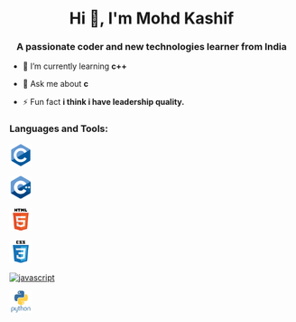 <h1 align="center">Hi 👋, I'm Mohd Kashif</h1>
<h3 align="center">A passionate coder and new technologies learner from India</h3>

- 🌱 I’m currently learning **c++**

- 💬 Ask me about **c**

- ⚡ Fun fact **i think i have leadership quality.**


<h3 align="left">Languages and Tools:
</h3>
<p align="left">

<a href="https://www.cprogramming.com/" target="_blank"> <img src="https://raw.githubusercontent.com/devicons/devicon/master/icons/c/c-original.svg" alt="c" width="40" height="40"/>
</a>
  
<a href="https://www.w3schools.com/cpp/" target="_blank"> <img src="https://raw.githubusercontent.com/devicons/devicon/master/icons/cplusplus/cplusplus-original.svg" alt="cplusplus" width="40" height="40"/> 
</a> 
  
<a href="https://www.w3.org/html/" target="_blank"> <img src="https://raw.githubusercontent.com/devicons/devicon/master/icons/html5/html5-original-wordmark.svg" alt="html5" width="40" height="40"/>
</a>  
  
<a href="https://www.w3schools.com/css/" target="_blank"> <img src="https://raw.githubusercontent.com/devicons/devicon/master/icons/css3/css3-original-wordmark.svg" alt="css3" width="40" height="40"/> 
</a>
  
<a href="https://www.w3schools.com/javascript/" target="_blank"> <img src="https://raw.githubusercontent.com/devicons/devicon/master/icons/javascript/javascript-original-wordmark.svg" alt="javascript" width="40" height="40"/> 
</a>   

<a href="https://www.w3.org/python/" target="_blank"> <img src="https://raw.githubusercontent.com/devicons/devicon/master/icons/python/python-original-wordmark.svg" alt="python" width="40" height="40"/>
</a>
  
</p>

